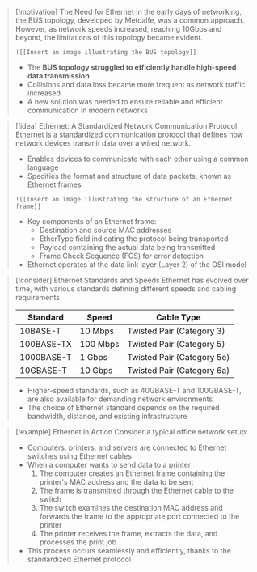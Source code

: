 > [!motivation] The Need for Ethernet
> In the early days of networking, the BUS topology, developed by Metcalfe, was a common approach. However, as network speeds increased, reaching 10Gbps and beyond, the limitations of this topology became evident.
> ```image_goes_here
> ![[Insert an image illustrating the BUS topology]]
> ```
> - The **BUS topology struggled to efficiently handle high-speed data transmission**
> - Collisions and data loss became more frequent as network traffic increased
> - A new solution was needed to ensure reliable and efficient communication in modern networks

> [!idea] Ethernet: A Standardized Network Communication Protocol
> Ethernet is a standardized communication protocol that defines how network devices transmit data over a wired network.
> - Enables devices to communicate with each other using a common language
> - Specifies the format and structure of data packets, known as Ethernet frames
> ```image_goes_here
> ![[Insert an image illustrating the structure of an Ethernet frame]]
> ```
> - Key components of an Ethernet frame:
>   - Destination and source MAC addresses
>   - EtherType field indicating the protocol being transported
>   - Payload containing the actual data being transmitted
>   - Frame Check Sequence (FCS) for error detection
> - Ethernet operates at the data link layer (Layer 2) of the OSI model

> [!consider] Ethernet Standards and Speeds
> Ethernet has evolved over time, with various standards defining different speeds and cabling requirements.
> 
> | Standard   | Speed       | Cable Type                |
> |------------|-------------|---------------------------|
> | 10BASE-T   | 10 Mbps     | Twisted Pair (Category 3) |
> | 100BASE-TX | 100 Mbps    | Twisted Pair (Category 5) |
> | 1000BASE-T | 1 Gbps      | Twisted Pair (Category 5e)|
> | 10GBASE-T  | 10 Gbps     | Twisted Pair (Category 6a)|
> 
> - Higher-speed standards, such as 40GBASE-T and 100GBASE-T, are also available for demanding network environments
> - The choice of Ethernet standard depends on the required bandwidth, distance, and existing infrastructure

> [!example] Ethernet in Action
> Consider a typical office network setup:
> - Computers, printers, and servers are connected to Ethernet switches using Ethernet cables
> - When a computer wants to send data to a printer:
>   1. The computer creates an Ethernet frame containing the printer's MAC address and the data to be sent
>   2. The frame is transmitted through the Ethernet cable to the switch
>   3. The switch examines the destination MAC address and forwards the frame to the appropriate port connected to the printer
>   4. The printer receives the frame, extracts the data, and processes the print job
> - This process occurs seamlessly and efficiently, thanks to the standardized Ethernet protocol